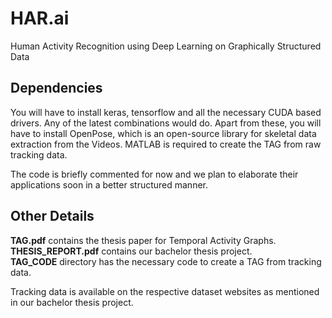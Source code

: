 # HAR.ai
Human Activity Recognition using Deep Learning on Graphically Structured Data

## Dependencies
You will have to install keras, tensorflow and all the necessary CUDA based drivers. Any of the latest combinations would do. Apart from these, you will have to install OpenPose, which is an open-source library for skeletal data extraction from the Videos. MATLAB is required to create the TAG from raw tracking data. 

The code is briefly commented for now and we plan to elaborate their applications soon in a better structured manner.

## Other Details
**TAG.pdf** contains the thesis paper for Temporal Activity Graphs. \
**THESIS_REPORT.pdf** contains our bachelor thesis project. \
**TAG_CODE** directory has the necessary code to create a TAG from tracking data.

Tracking data is available on the respective dataset websites as mentioned in our bachelor thesis project.

